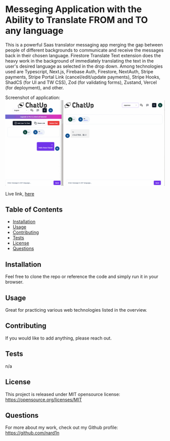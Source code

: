 # Messeging Application with the Ability to Translate FROM and TO any language

This is a powerful Saas translator messaging app merging the gap between people of different backgrounds to communicate and receive the messages back in their chosen language. Firestore Translate Text extension does the heavy work in the background of immediately translating the text in the user's desired language as selected in the drop down. Among technologies used are Typescript, Next.js, Firebase Auth, Firestore, NextAuth, Stripe payments, Stripe Portal Link (cancel/edit/update payments), Stripe Hooks, ShadCS (for UI and TW CSS), Zod (for validating forms), Zustand, Vercel (for deployment), and other.

Screenshot of application:
![Screenshot](./images/landingPage/demo.gif)

Live link, [here](https://chatgptmessenger-dtemgucuv-nard1n.vercel.app)

## Table of Contents

- [Installation](#Installation)
- [Usage](#Usage)
- [Contributing](#Contributing)
- [Tests](#Tests)
- [License](#License)
- [Questions](#Questions)

## Installation

Feel free to clone the repo or reference the code and simply run it in your browser.

## Usage

Great for practicing various web technologies listed in the overview.

## Contributing

If you would like to add anything, please reach out.

## Tests

n/a

## License

This project is released under MIT opensource license:
https://opensource.org/licenses/MIT

## Questions

For more about my work, check out my Github profile: https://github.com/nard1n
